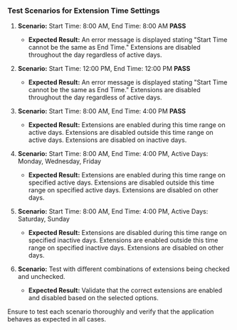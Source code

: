 ### Test Scenarios for Extension Time Settings

1. **Scenario:** Start Time: 8:00 AM, End Time: 8:00 AM **PASS**
    - **Expected Result:** An error message is displayed stating "Start Time cannot be the same as End Time." Extensions are disabled throughout the day regardless of active days.

2. **Scenario:** Start Time: 12:00 PM, End Time: 12:00 PM **PASS**
    - **Expected Result:** An error message is displayed stating "Start Time cannot be the same as End Time." Extensions are disabled throughout the day regardless of active days.

3. **Scenario:** Start Time: 8:00 AM, End Time: 4:00 PM **PASS**
    - **Expected Result:** Extensions are enabled during this time range on active days. Extensions are disabled outside this time range on active days. Extensions are disabled on inactive days.

7. **Scenario:** Start Time: 8:00 AM, End Time: 4:00 PM, Active Days: Monday, Wednesday, Friday
    - **Expected Result:** Extensions are enabled during this time range on specified active days. Extensions are disabled outside this time range on specified active days. Extensions are disabled on other days.

8. **Scenario:** Start Time: 8:00 AM, End Time: 4:00 PM, Active Days: Saturday, Sunday
    - **Expected Result:** Extensions are disabled during this time range on specified inactive days. Extensions are enabled outside this time range on specified inactive days. Extensions are disabled on other days.

    
13. **Scenario:** Test with different combinations of extensions being checked and unchecked.
    - **Expected Result:** Validate that the correct extensions are enabled and disabled based on the selected options.

Ensure to test each scenario thoroughly and verify that the application behaves as expected in all cases.
